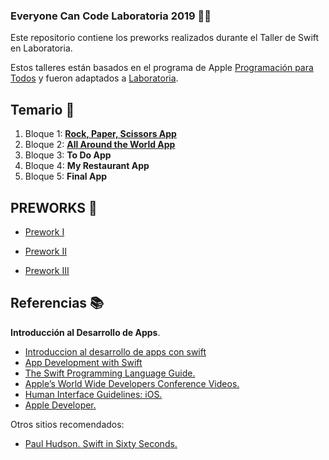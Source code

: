 ### Everyone Can Code Laboratoria 2019 👩‍💻

Este repositorio contiene los preworks realizados durante el Taller de Swift en Laboratoria.

Estos talleres están basados en el programa de Apple [Programación para Todos](https://www.apple.com/mx/everyone-can-code/) y fueron adaptados a [Laboratoria](https://www.laboratoria.la/).

## Temario 🧭

1. Bloque 1: [**Rock, Paper, Scissors App**](https://github.com/AcheZeta/RockPaperScissors)
2. Bloque 2: [**All Around the World App**](https://github.com/AcheZeta/PersonalityQuiz-ECC)
3. Bloque 3: **To Do App**
4. Bloque 4: **My Restaurant App**
5. Bloque 5: **Final App**

## PREWORKS 📓

- [Prework I](https://github.com/AcheZeta/ECC-Laboratoria/blob/master/Week1/README.md)
- [Prework II](https://github.com/AcheZeta/ECC-Laboratoria/blob/master/Week2/README.md)

- [Prework III](https://github.com/AcheZeta/ECC-Laboratoria/blob/master/Week3/README.md)

## Referencias 📚

**Introducción al Desarrollo de Apps**.

- [Introduccion al desarrollo de apps con swift](https://books.apple.com/mx/book/introducci%C3%B3n-al-desarrollo-de-apps-con-swift/id1216831475)
- [App Development with Swift](https://books.apple.com/us/book/app-development-with-swift/id1219117996)
- [The Swift Programming Language Guide.](https://docs.swift.org/swift-book/LanguageGuide/TheBasics.html)
- [Apple’s World Wide Developers Conference Videos.](https://developer.apple.com/videos/)
- [Human Interface Guidelines: iOS.](https://developer.apple.com/design/human-interface-guidelines/ios/overview/themes/)
- [Apple Developer.](https://developer.apple.com/)

Otros sitios recomendados:

- [Paul Hudson. Swift in Sixty Seconds.](https://www.hackingwithswift.com/sixty)
